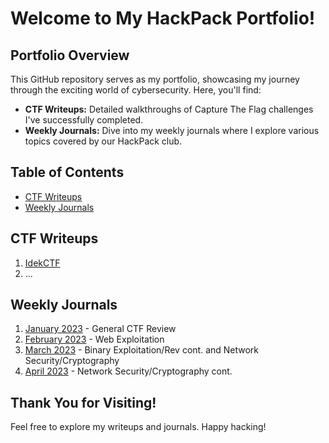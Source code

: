 # Welcome to My HackPack Portfolio!

## Portfolio Overview

This GitHub repository serves as my portfolio, showcasing my journey through the exciting world of cybersecurity. Here, you'll find:

-   **CTF Writeups:** Detailed walkthroughs of Capture The Flag challenges I've successfully completed.
-   **Weekly Journals:** Dive into my weekly journals where I explore various topics covered by our HackPack club.

## Table of Contents

-   [CTF Writeups](#ctf-writeups)
-   [Weekly Journals](#weekly-journals)

## CTF Writeups

1. [IdekCTF](#Writeups/idekctf)
2. ...

## Weekly Journals

1. [January 2023](Weekly%20Journal/Spring%202023/January) - General CTF Review
2. [February 2023](Weekly%20Journal/Spring%202023/February) - Web Exploitation
3. [March 2023](Weekly%20Journal/Spring%202023/March) - Binary Exploitation/Rev cont. and Network Security/Cryptography
4. [April 2023](Weekly%20Journal/Spring%202023/April) - Network Security/Cryptography cont.

## Thank You for Visiting!

Feel free to explore my writeups and journals. Happy hacking!
